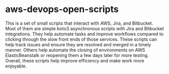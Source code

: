 # aws-devops-open-scripts

This is a set of small scripts that interact with AWS, Jira, and Bitbucket. Most of them are simple boto3 asynchronous scripts with Jira and Bitbucket integrations. They help automate tasks and improve workflows compared to clicking through the slow front ends of those services. These scripts can help track issues and ensure they are resolved and merged in a timely manner. Others help automate the closing of environments on AWS ElasticBeanstalk or reopening them a few days later for more testing. Overall, these scripts help improve efficiency and make work more enjoyable.
